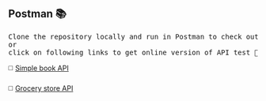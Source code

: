 ## Postman 📚
<pre>
Clone the repository locally and run in Postman to check out API test
or 
click on following links to get online version of API test 🔎 </pre> 

◻️ [Simple book API](https://www.postman.com/warped-zodiac-471013/workspace/public-collection/collection/29441403-7761f41a-dcc2-4d05-93a8-9f9f10ace6ec?action=share&creator=29441403&active-environment=29441403-4b730a9c-d199-41ad-afc5-b8b58f7d77d0)
<Br></br>
◻️ [Grocery store API](https://www.postman.com/warped-zodiac-471013/workspace/public-collection/collection/29441403-54f601c6-5f12-4a20-822f-c7db5817198e?action=share&creator=29441403)

